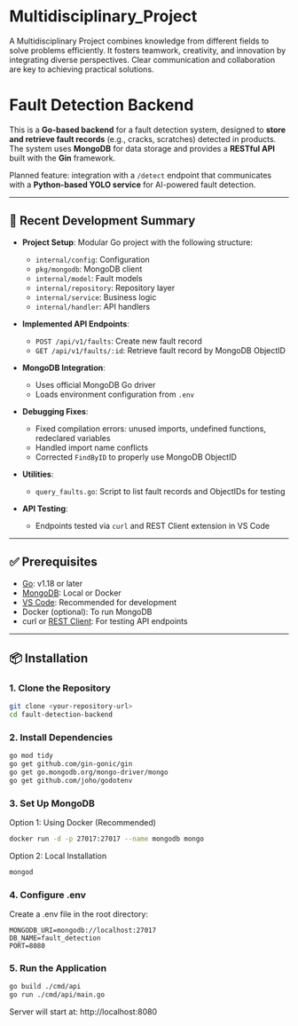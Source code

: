 # Multidisciplinary_Project
A Multidisciplinary Project combines knowledge from different fields to solve problems efficiently. It fosters teamwork, creativity, and innovation by integrating diverse perspectives. Clear communication and collaboration are key to achieving practical solutions.



# Fault Detection Backend

This is a **Go-based backend** for a fault detection system, designed to **store and retrieve fault records** (e.g., cracks, scratches) detected in products. The system uses **MongoDB** for data storage and provides a **RESTful API** built with the **Gin** framework.

Planned feature: integration with a `/detect` endpoint that communicates with a **Python-based YOLO service** for AI-powered fault detection.

---

## 🚀 Recent Development Summary

- **Project Setup**: Modular Go project with the following structure:
  - `internal/config`: Configuration
  - `pkg/mongodb`: MongoDB client
  - `internal/model`: Fault models
  - `internal/repository`: Repository layer
  - `internal/service`: Business logic
  - `internal/handler`: API handlers

- **Implemented API Endpoints**:
  - `POST /api/v1/faults`: Create new fault record
  - `GET /api/v1/faults/:id`: Retrieve fault record by MongoDB ObjectID

- **MongoDB Integration**:
  - Uses official MongoDB Go driver
  - Loads environment configuration from `.env`

- **Debugging Fixes**:
  - Fixed compilation errors: unused imports, undefined functions, redeclared variables
  - Handled import name conflicts
  - Corrected `FindByID` to properly use MongoDB ObjectID

- **Utilities**:
  - `query_faults.go`: Script to list fault records and ObjectIDs for testing

- **API Testing**:
  - Endpoints tested via `curl` and REST Client extension in VS Code

---

## ✅ Prerequisites

- [Go](https://golang.org/doc/install): v1.18 or later
- [MongoDB](https://www.mongodb.com/try/download/community): Local or Docker
- [VS Code](https://code.visualstudio.com/): Recommended for development
- Docker (optional): To run MongoDB
- curl or [REST Client](https://marketplace.visualstudio.com/items?itemName=humao.rest-client): For testing API endpoints

---

## 📦 Installation

### 1. Clone the Repository

```bash
git clone <your-repository-url>
cd fault-detection-backend
```
### 2. Install Dependencies

```bash
go mod tidy
go get github.com/gin-gonic/gin
go get go.mongodb.org/mongo-driver/mongo
go get github.com/joho/godotenv
```

### 3. Set Up MongoDB

Option 1: Using Docker (Recommended)
```bash
docker run -d -p 27017:27017 --name mongodb mongo
```

Option 2: Local Installation
```bash
mongod
```

### 4. Configure .env
Create a .env file in the root directory:
```env
MONGODB_URI=mongodb://localhost:27017
DB_NAME=fault_detection
PORT=8080
```

### 5. Run the Application
```bash
go build ./cmd/api
go run ./cmd/api/main.go
```
Server will start at: http://localhost:8080


